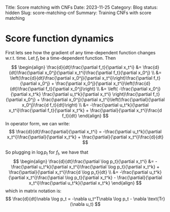 Title: Score matching with CNFs
Date: 2023-11-25
Category: Blog
status: hidden
Slug: score-matching-cnf
Summary: Training CNFs with score matching

# Score function dynamics
First lets see how the gradient of any time-dependent function changes w.r.t. time.  Let $f_t$ be a time-dependent function.  Then
$$
\begin{align}
  \frac{d}{dt}\frac{\partial f_t}{\partial x_t^i} &= \frac{d}{dt}\frac{\partial x_0^j}{\partial x_t^i}\frac{\partial f_t}{\partial x_0^j} \\
  &= \left(\frac{d}{dt}\frac{\partial x_0^j}{\partial x_t^i}\right)\frac{\partial f_t}{\partial x_0^j} + \frac{\partial x_0^j}{\partial x_t^i}\left(\frac{d}{dt}\frac{\partial f_t}{\partial x_0^j}\right) \\
  &= \left( -\frac{\partial x_0^j}{\partial x_t^k} \frac{\partial u_t^k}{\partial x_t^i} \right)\frac{\partial f_t}{\partial x_0^j} + \frac{\partial x_0^j}{\partial x_t^i}\left(\frac{\partial}{\partial x_0^j}\frac{d f_t}{dt}\right) \\
  &= -\frac{\partial u_t^k}{\partial x_t^i}\frac{\partial f_t}{\partial x_t^k} + \frac{\partial}{\partial x_t^i}\frac{d f_t}{dt}
\end{align}
$$
In operator form, we can write:
$$
\frac{d}{dt}\frac{\partial}{\partial x_t^i} = -\frac{\partial u_t^k}{\partial x_t^i}\frac{\partial}{\partial x_t^k} + \frac{\partial}{\partial x_t^i}\frac{d}{dt}
$$

So plugging in $\log p_t$ for $f_t$, we have that
$$
\begin{align}
  \frac{d}{dt}\frac{\partial \log p_t}{\partial x_t^i} &= -\frac{\partial u_t^k}{\partial x_t^i}\frac{\partial \log p_t}{\partial x_t^k} + \frac{\partial}{\partial x_t^i}\frac{d \log p_t}{dt} \\
  &= -\frac{\partial u_t^k}{\partial x_t^i}\frac{\partial \log p_t}{\partial x_t^k} - \frac{\partial}{\partial x_t^i}\frac{\partial u_t^k}{\partial x_t^k}
\end{align}
$$
which in matrix notation is:
$$
\frac{d}{dt}\nabla \log p_t = -\nabla u_t^T\nabla \log p_t - \nabla \text{Tr}(\nabla u_t)
$$

